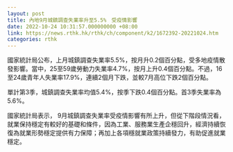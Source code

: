 ```yaml
---
layout: post
title: 內地9月城鎮調查失業率升至5.5%　受疫情影響
date: 2022-10-24 10:31:57.000000000 +08:00
link: https://news.rthk.hk/rthk/ch/component/k2/1672392-20221024.htm
categories: rthk
---
```


國家統計局公布，上月城鎮調查失業率5.5%，按月升0.2個百分點，受多地疫情散發影響。當中，25至59歲勞動力失業率4.7%，按月上升0.4個百分點。不過，16至24歲青年人失業率17.9%，連續2個月下跌，並較7月高位下跌2個百分點。

單計第3季，城鎮調查失業率均值5.4%，按季下跌0.4個百分點。首3季失業率為5.6%。

國家統計局表示， 9月城鎮調查失業率受疫情影響有所上升，但從下階段情況看，就業保持穩定有較好的基礎和條件，因為工業、服務業生產企穩回升，經濟持續恢復為就業形勢穩定提供有力保障；再加上各項穩就業政策持續發力，有助促進就業穩定。
